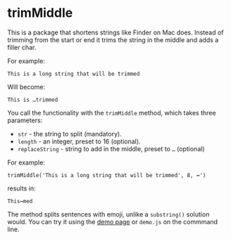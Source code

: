 # trimMiddle    

This is a package that shortens strings like Finder on Mac does. Instead of trimming from the start or end it trims the string in the middle and adds a filler char.

For example:

`This is a long string that will be trimmed`

Will become: 

`This is …trimmed`

You call the functionality with the `trimMiddle` method, which takes three parameters: 

* `str` - the string to split (mandatory).
* `length` - an integer, preset to 16 (optional).
* `replaceString` - string to add in the middle, preset to `…` (optional)

For example: 

`trimMiddle('This is a long string that will be trimmed', 8, ↔')`

results in:

`This↔med`

The method splits sentences with emoji, unlike a `substring()` solution would. You can try it using the [demo page]() or `demo.js` on the commmand line.  


